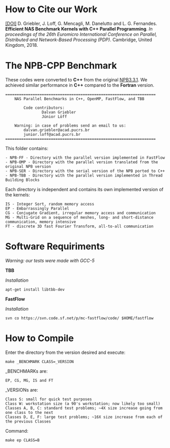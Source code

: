 # How to Cite our Work
	
[[DOI]](https://doi.org/10.1109/PDP2018.2018.00120) D. Griebler, J. Loff, G. Mencagli, M. Danelutto and L. G. Fernandes. **Efficient NAS Benchmark Kernels with C++ Parallel Programming**. *In proceedings of the 26th Euromicro International Conference on Parallel, Distributed and Network-Based Processing (PDP)*. Cambridge, United Kingdom, 2018.

# The NPB-CPP Benchmark

These codes were converted to **C++** from the original [NPB3.3.1](https://doi.org/10.1109/PDP2018.2018.00120). We achieved similar performance in **C++** compared to the **Fortran** version.

	==================================================================
		NAS Parallel Benchmarks in C++, OpenMP, FastFlow, and TBB
	 												
			Code contributors: 
					Dalvan Griebler    		
					Júnior Löff
													
		Warning: in case of problems send an email to us:					
			dalvan.griebler@acad.pucrs.br			
			junior.loff@acad.pucrs.br				
	==================================================================


This folder contains:

	- NPB-FF - Directory with the parallel version implemented in FastFlow
	- NPB-OMP - Directory with the parallel version translated from the original NPB version
	- NPB-SER - Directory with the serial version of the NPB ported to C++
	- NPB-TBB - Directory with the parallel version implemented in Thread Building Blocks

Each directory is independent and contains its own implemented version of the kernels:

	IS - Integer Sort, random memory access
	EP - Embarrassingly Parallel
	CG - Conjugate Gradient, irregular memory access and communication
	MG - Multi-Grid on a sequence of meshes, long- and short-distance communication, memory intensive
	FT - discrete 3D fast Fourier Transform, all-to-all communication

# Software Requiriments

*Warning: our tests were made with GCC-5*

**TBB**

*Installation*

	apt-get install libtbb-dev

**FastFlow** 

*Installation*

	svn co https://svn.code.sf.net/p/mc-fastflow/code/ $HOME/fastflow


# How to Compile 

Enter the directory from the version desired and execute:

	make _BENCHMARK CLASS=_VERSION


_BENCHMARKs are: 
		
	EP, CG, MG, IS and FT 
																										
_VERSIONs are: 
	
	Class S: small for quick test purposes
	Class W: workstation size (a 90's workstation; now likely too small)	
	Classes A, B, C: standard test problems; ~4X size increase going from one class to the next	
	Classes D, E, F: large test problems; ~16X size increase from each of the previous Classes  


Command:

	make ep CLASS=B
